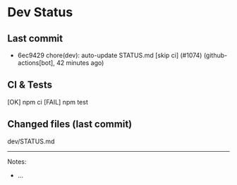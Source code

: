 # Dev Status

## Last commit
- 6ec9429 chore(dev): auto-update STATUS.md [skip ci] (#1074) (github-actions[bot], 42 minutes ago)
## CI & Tests
[OK] npm ci
[FAIL] npm test

## Changed files (last commit)
dev/STATUS.md

---
Notes:
- ...
